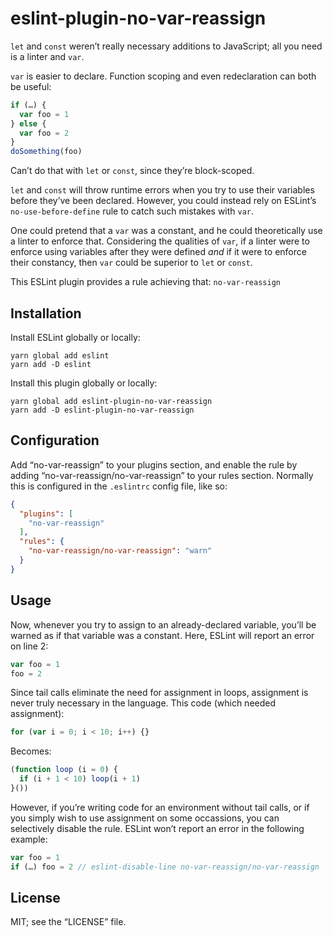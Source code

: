 # eslint-plugin-no-var-reassign

`let` and `const` weren’t really necessary additions to JavaScript; all you need
is a linter and `var`.

`var` is easier to declare.  Function scoping and even redeclaration can both be
useful:

```js
if (…) {
  var foo = 1
} else {
  var foo = 2
}
doSomething(foo)
```

Can’t do that with `let` or `const`, since they’re block-scoped.

`let` and `const` will throw runtime errors when you try to use their variables
before they’ve been declared.  However, you could instead rely on ESLint’s
`no-use-before-define` rule to catch such mistakes with `var`.

One could pretend that a `var` was a constant, and he could theoretically use a
linter to enforce that.  Considering the qualities of `var`, if a linter were to
enforce using variables after they were defined *and* if it were to enforce
their constancy, then `var` could be superior to `let` or `const`.

This ESLint plugin provides a rule achieving that: `no-var-reassign`

## Installation

Install ESLint globally or locally:

```
yarn global add eslint
yarn add -D eslint
```

Install this plugin globally or locally:

```
yarn global add eslint-plugin-no-var-reassign
yarn add -D eslint-plugin-no-var-reassign
```

## Configuration

Add “no-var-reassign” to your plugins section, and enable the rule by adding
“no-var-reassign/no-var-reassign” to your rules section.  Normally this is
configured in the `.eslintrc` config file, like so:

```json
{
  "plugins": [
    "no-var-reassign"
  ],
  "rules": {
    "no-var-reassign/no-var-reassign": "warn"
  }
}
```

## Usage

Now, whenever you try to assign to an already-declared variable, you’ll be
warned as if that variable was a constant.  Here, ESLint will report an error on
line 2:

```js
var foo = 1
foo = 2
```

Since tail calls eliminate the need for assignment in loops, assignment is never
truly necessary in the language.  This code (which needed assignment):

```js
for (var i = 0; i < 10; i++) {}
```

Becomes:

```js
(function loop (i = 0) {
  if (i + 1 < 10) loop(i + 1)
}())
```

However, if you’re writing code for an environment without tail calls, or if you
simply wish to use assignment on some occassions, you can selectively disable
the rule.  ESLint won’t report an error in the following example:

```js
var foo = 1
if (…) foo = 2 // eslint-disable-line no-var-reassign/no-var-reassign
```

## License

MIT; see the “LICENSE” file.
